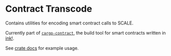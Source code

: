 # Contract Transcode

Contains utilities for encoding smart contract calls to SCALE.

Currently part of [`cargo-contract`](https://github.com/use-ink/cargo-contract), the build tool for smart
 contracts written in [ink!](https://github.com/use-ink/ink).

See [crate docs](https://docs.rs/contract-transcode/latest/contract_transcode/) for example usage.
